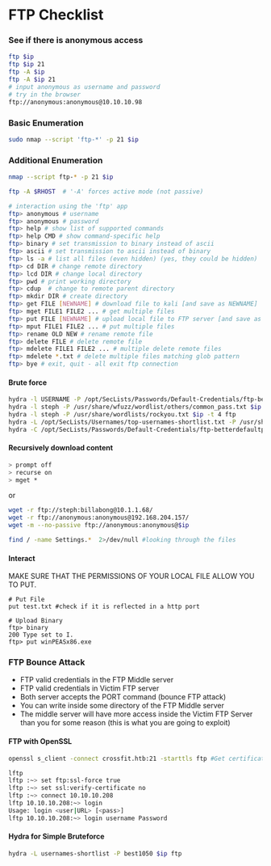 # FTP Checklist

### See if there is anonymous access

```bash
ftp $ip
ftp $ip 21
ftp -A $ip
ftp -A $ip 21
# input anonymous as username and password
# try in the browser
ftp://anonymous:anonymous@10.10.10.98
```

### Basic Enumeration

```bash
sudo nmap --script 'ftp-*' -p 21 $ip
```

### Additional Enumeration

```bash
nmap --script ftp-* -p 21 $ip 

ftp -A $RHOST  # '-A' forces active mode (not passive)

# interaction using the 'ftp' app
ftp> anonymous # username
ftp> anonymous # password
ftp> help # show list of supported commands
ftp> help CMD # show command-specific help
ftp> binary # set transmission to binary instead of ascii
ftp> ascii # set transmission to ascii instead of binary
ftp> ls -a # list all files (even hidden) (yes, they could be hidden)
ftp> cd DIR # change remote directory
ftp> lcd DIR # change local directory
ftp> pwd # print working directory
ftp> cdup  # change to remote parent directory
ftp> mkdir DIR # create directory
ftp> get FILE [NEWNAME] # download file to kali [and save as NEWNAME]
ftp> mget FILE1 FILE2 ... # get multiple files
ftp> put FILE [NEWNAME] # upload local file to FTP server [and save as NEWNAME]
ftp> mput FILE1 FILE2 ... # put multiple files
ftp> rename OLD NEW # rename remote file
ftp> delete FILE # delete remote file
ftp> mdelete FILE1 FILE2 ... # multiple delete remote files
ftp> mdelete *.txt # delete multiple files matching glob pattern
ftp> bye # exit, quit - all exit ftp connection
```

#### Brute force

```bash
hydra -l USERNAME -P /opt/SecLists/Passwords/Default-Credentials/ftp-betterdefaultpasslist.txt -f $ip ftp -V
hydra -l steph -P /usr/share/wfuzz/wordlist/others/common_pass.txt $ip -t 4 ftp
hydra -l steph -P /usr/share/wordlists/rockyou.txt $ip -t 4 ftp
hydra -L /opt/SecLists/Usernames/top-usernames-shortlist.txt -P /usr/share/wordlists/rockyou.txt ftp://192.168.213.93
hydra -C /opt/SecLists/Passwords/Default-Credentials/ftp-betterdefaultpasslist.txt $ip ftp
```

#### Recursively download content

```bash
> prompt off
> recurse on
> mget *
```

or

```bash
wget -r ftp://steph:billabong@10.1.1.68/
wget -r ftp://anonymous:anonymous@192.168.204.157/
wget -m --no-passive ftp://anonymous:anonymous@$ip

find / -name Settings.*  2>/dev/null #looking through the files
```

#### Interact

MAKE SURE THAT THE PERMISSIONS OF YOUR LOCAL FILE ALLOW YOU TO PUT.
````
# Put File
put test.txt #check if it is reflected in a http port

# Upload Binary
ftp> binary
200 Type set to I.
ftp> put winPEASx86.exe
````

### FTP Bounce Attack

- FTP valid credentials in the FTP Middle server
- FTP valid credentials in Victim FTP server
- Both server accepts the PORT command (bounce FTP attack)
- You can write inside some directory of the FTP Middle server
- The middle server will have more access inside the Victim FTP Server than you for some reason (this is what you are going to exploit)


#### FTP with OpenSSL

```bash
openssl s_client -connect crossfit.htb:21 -starttls ftp #Get certificate if any

lftp
lftp :~> set ftp:ssl-force true
lftp :~> set ssl:verify-certificate no
lftp :~> connect 10.10.10.208
lftp 10.10.10.208:~> login                       
Usage: login <user|URL> [<pass>]
lftp 10.10.10.208:~> login username Password

```

#### Hydra for Simple Bruteforce

```bash
hydra -L usernames-shortlist -P best1050 $ip ftp
```
